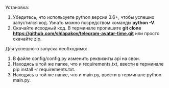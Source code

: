 Установка:
  1. Убедитесь, что используете python версии 3.6+, чтобы успешно запустился код. Узнать можно посредством команды **python -V**.
  2. Скачайте исходный код. В терминале пропишите **git clone https://github.com/shlapakov/telegram-avatar-time.git** или просто скачайте [zip](https://github.com/mumtozvalijonov/telegram-avatar-time/archive/master.zip).

Для успешного запуска необходимо:
  1. В файле config/config.py изменить реквизиты api на свои.
  2. Находясь в той же папке, что и requirements.txt, ввести в терминале pip install -r requirements.txt.
  3. Находясь в той же папке, что и main.py, ввести в терминале python main.py.

